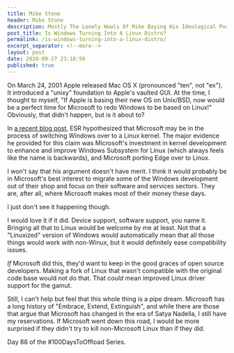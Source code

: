 ```yaml
---
title: Mike Stone
header: Mike Stone
description: Mostly The Lonely Howls Of Mike Baying His Ideological Purity At The Moon
post_title: Is Windows Turning Into A Linux Distro?
permalink: /is-windows-turning-into-a-linux-distro/
excerpt_separator: <!--more-->
layout: post
date: 2020-09-27 23:18:59
published: true
---
```


On March 24, 2001 Apple released Mac OS X (pronounced "ten", not "ex"). It introduced a "unixy" foundation to Apple's vaulted GUI. At the time, I thought to myself, "If Apple is basing their new OS on Unix/BSD, now would be a perfect time for Microsoft to redo Windows to be based on Linux!" Obviously, that didn't happen, but is it about to?

<!--more--> 

In [a recent blog post](http://esr.ibiblio.org/?p=8764), ESR hypothesized that Microsoft may be in the process of switching Windows over to a Linux kernel. The major evidence he provided for this claim was Microsoft's investment in kernel development to enhance and improve Windows Subsystem for Linux (which always feels like the name is backwards), and Microsoft porting Edge over to Linux.

I won't say that his argument doesn't have merit. I think it would probably be in Microsoft's best interest to migrate some of the Windows development out of their shop and focus on their software and services sectors. They are, after all, where Microsoft makes most of their money these days. 

I just don't see it happening though.

I would love it if it did. Device support, software support, you name it. Bringing all that to Linux would be welcome by me at least. Not that a "Linuxized" version of Windows would automatically mean that all those things would work with non-Winux, but it would definitely ease compatibility issues. 

_If_ Microsoft did this, they'd want to keep in the good graces of open source developers. Making a fork of Linux that wasn't compatible with the original code base would not do that. That _could_ mean improved Linux driver support for the gamut. 

Still, I can't help but feel that this whole thing is a pipe dream. Microsoft has a long history of "Embrace, Extend, Extinguish", and while there are those that argue that Microsoft has changed in the era of Satya Nadella, I still have my reservations. If Microsoft went down this road, I would be more surprised if they didn't try to kill non-Microsoft Linux than if they did.

Day 88 of the #100DaysToOffload Series.